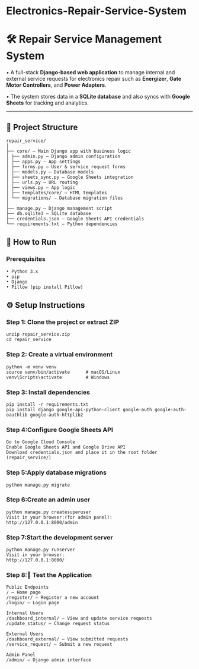 # Electronics-Repair-Service-System
# 🛠️ Repair Service Management System

• A full-stack **Django-based web application** to manage internal and external service requests for electronics repair such as **Energizer**, **Gate Motor Controllers**, and **Power Adapters**.  

• The system stores data in a **SQLite database** and also syncs with **Google Sheets** for tracking and analytics.

---

## 🧱 Project Structure
```
repair_service/
│
├── core/ – Main Django app with business logic
│ ├── admin.py – Django admin configuration
│ ├── apps.py – App settings
│ ├── forms.py – User & service request forms
│ ├── models.py – Database models
│ ├── sheets_sync.py – Google Sheets integration
│ ├── urls.py – URL routing
│ ├── views.py – App logic
│ ├── templates/core/ – HTML templates
│ └── migrations/ – Database migration files
│
├── manage.py – Django management script
├── db.sqlite3 – SQLite database
├── credentials.json – Google Sheets API credentials
└── requirements.txt – Python dependencies

```
## 🚀 How to Run
### Prerequisites
```
• Python 3.x
• pip
• Django
• Pillow (pip install Pillow)
```

## ⚙️ Setup Instructions

### Step 1: Clone the project or extract ZIP
```
unzip repair_service.zip
cd repair_service
```

### Step 2: Create a virtual environment
```
python -m venv venv
source venv/bin/activate      # macOS/Linux
venv\Scripts\activate         # Windows
```

### Step 3: Install dependencies
```
pip install -r requirements.txt
pip install django google-api-python-client google-auth google-auth-oauthlib google-auth-httplib2
```

### Step 4:Configure Google Sheets API
```
Go to Google Cloud Console
Enable Google Sheets API and Google Drive API
Download credentials.json and place it in the root folder (repair_service/)
```

### Step 5:Apply database migrations
```
python manage.py migrate
```

### Step 6:Create an admin user
```
python manage.py createsuperuser
Visit in your browser:(for admin panel):
http://127.0.0.1:8000/admin
```

### Step 7:Start the development server
```
python manage.py runserver
Visit in your browser:
http://127.0.0.1:8000/
```

### Step 8:🧪 Test the Application
```
Public Endpoints
/ – Home page
/register/ – Register a new account
/login/ – Login page

Internal Users
/dashboard_internal/ – View and update service requests
/update_status/ – Change request status

External Users
/dashboard_external/ – View submitted requests
/service_request/ – Submit a new request

Admin Panel
/admin/ – Django admin interface
```
